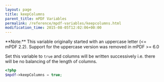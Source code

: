 ```yaml
---
layout: page
title: keepColumns
parent_title: mPDF Variables
permalink: /reference/mpdf-variables/keepcolumns.html
modification_time: 2015-08-05T12:02:06+00:00
---
```


<div class="alert alert-info" role="alert" markdown="1">
  **Note:** This variable originally started with an uppercase
  letter (<= mPDF 2.2). Support for the uppercase version was removed in mPDF >= 6.0
</div>

Set this variable to `true` and columns will be written successively i.e. there will
be no balancing of the length of columns.

```php
<?php
$mpdf->keepColumns = true;

```

